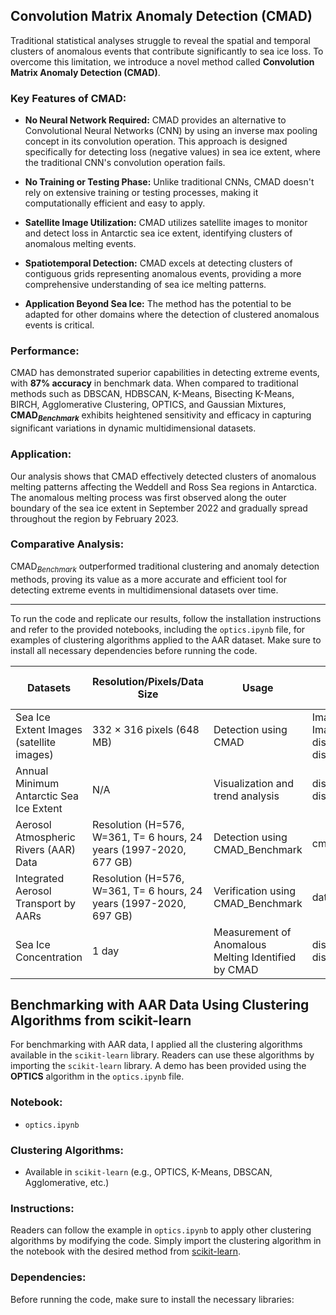 ## Convolution Matrix Anomaly Detection (CMAD)

Traditional statistical analyses struggle to reveal the spatial and temporal clusters of anomalous events that contribute significantly to sea ice loss. To overcome this limitation, we introduce a novel method called **Convolution Matrix Anomaly Detection (CMAD)**.

### Key Features of CMAD:

- **No Neural Network Required:** CMAD provides an alternative to Convolutional Neural Networks (CNN) by using an inverse max pooling concept in its convolution operation. This approach is designed specifically for detecting loss (negative values) in sea ice extent, where the traditional CNN's convolution operation fails.
  
- **No Training or Testing Phase:** Unlike traditional CNNs, CMAD doesn't rely on extensive training or testing processes, making it computationally efficient and easy to apply.

- **Satellite Image Utilization:** CMAD utilizes satellite images to monitor and detect loss in Antarctic sea ice extent, identifying clusters of anomalous melting events.

- **Spatiotemporal Detection:** CMAD excels at detecting clusters of contiguous grids representing anomalous events, providing a more comprehensive understanding of sea ice melting patterns.

- **Application Beyond Sea Ice:** The method has the potential to be adapted for other domains where the detection of clustered anomalous events is critical.

### Performance:

CMAD has demonstrated superior capabilities in detecting extreme events, with **87% accuracy** in benchmark data. When compared to traditional methods such as DBSCAN, HDBSCAN, K-Means, Bisecting K-Means, BIRCH, Agglomerative Clustering, OPTICS, and Gaussian Mixtures, **CMAD$_{Benchmark}$** exhibits heightened sensitivity and efficacy in capturing significant variations in dynamic multidimensional datasets.

### Application:

Our analysis shows that CMAD effectively detected clusters of anomalous melting patterns affecting the Weddell and Ross Sea regions in Antarctica. The anomalous melting process was first observed along the outer boundary of the sea ice extent in September 2022 and gradually spread throughout the region by February 2023.

### Comparative Analysis:

CMAD$_{Benchmark}$ outperformed traditional clustering and anomaly detection methods, proving its value as a more accurate and efficient tool for detecting extreme events in multidimensional datasets over time.

---

To run the code and replicate our results, follow the installation instructions and refer to the provided notebooks, including the `optics.ipynb` file, for examples of clustering algorithms applied to the AAR dataset. Make sure to install all necessary dependencies before running the code.





| **Datasets**                                            | **Resolution/Pixels/Data Size**                                           | **Usage**                                    | **Python or Jupyter Files Files**                    | **Downloading the Data Source**                  |
|---------------------------------------------------------|----------------------------------------------------------------------------|----------------------------------------------|-------------------------------------|-------------------------------------------------|
| Sea Ice Extent Images (satellite images)                | 332 × 316 pixels (648 MB)                                                  | Detection using CMAD                         | Image_processing.ipynb, Image_processing_for_py_gpu.ipynb, discord_km_2__only_7_days.ipynb, discord_km_2__only_7_days_for_thesis.ipynb          | [NOAA Sea Ice Extent Images](https://noaadata.apps.nsidc.org/NOAA/G02135/south/daily/images/)  |
| Annual Minimum Antarctic Sea Ice Extent                 | N/A                                                                       | Visualization and trend analysis             |discord_km_2__only_7_days.ipynb, discord_km_2__only_7_days_for_thesis.ipynb                | [Understanding Climate: Antarctic Sea Ice Extent](https://www.climate.gov/news-features/understanding-climate/understanding-climate-antarctic-sea-ice-extent) |
| Aerosol Atmospheric Rivers (AAR) Data                   | Resolution (H=576, W=361, T= 6 hours, 24 years (1997-2020, 677 GB)         | Detection using CMAD_Benchmark             | cmad_AAR.ipynb,cmad_AAR_for_gpu.ipynb    | [Atmospheric Rivers Dataset](https://dataverse.ucla.edu/dataset.xhtml?persistentId=doi:10.25346/S6/CXO9PD)|
| Integrated Aerosol Transport by AARs                    | Resolution (H=576, W=361, T= 6 hours, 24 years (1997-2020, 697 GB)         | Verification using CMAD_Benchmark                | data_cmad.ipynb   | [MERRA-2 Dataset Processed](https://acp.copernicus.org/articles/22/8175/2022/)                                |
| Sea Ice Concentration                                   | 1 day                                                                      | Measurement of Anomalous Melting Identified by CMAD | discord_km_2__only_7_days.ipynb, discord_km_2__only_7_days_for_thesis.ipynb | [NSIDC Data](https://nsidc.org/data/nsidc-0051/versions/2)                             |





## Benchmarking with AAR Data Using Clustering Algorithms from scikit-learn

For benchmarking with AAR data, I applied all the clustering algorithms available in the `scikit-learn` library. Readers can use these algorithms by importing the `scikit-learn` library. A demo has been provided using the **OPTICS** algorithm in the `optics.ipynb` file.

### Notebook:
- `optics.ipynb`

### Clustering Algorithms:
- Available in `scikit-learn` (e.g., OPTICS, K-Means, DBSCAN, Agglomerative, etc.)

### Instructions:
Readers can follow the example in `optics.ipynb` to apply other clustering algorithms by modifying the code. Simply import the clustering algorithm in the notebook with the desired method from [scikit-learn](https://scikit-learn.org/1.5/modules/clustering.html).

### Dependencies:
Before running the code, make sure to install the necessary libraries:


